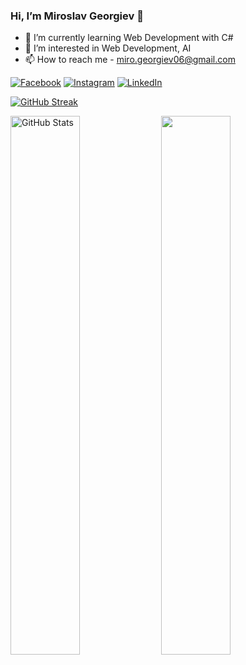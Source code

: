 ### Hi, I’m Miroslav Georgiev 👋

- 🌱 I’m currently learning Web Development with C#
- 👀 I’m interested in Web Development, AI
- 📫 How to reach me - miro.georgiev06@gmail.com

[![Facebook](https://img.shields.io/badge/-Facebook-0e76a8?style=flat-oval&logo=Facebook&logoColor=black)](https://www.facebook.com/profile.php?id=100041834437839)
[![Instagram](https://img.shields.io/badge/-Instagram-e4405f?style=flat-oval&logo=Instagram&logoColor=black)](https://www.instagram.com/miroslaw.georgiev/) 
[![LinkedIn](https://img.shields.io/badge/-LinkedIn-0e76a8?style=flat-oval&logo=Linkedin&logoColor=black)]()

[![GitHub Streak](https://github-readme-streak-stats.herokuapp.com/?user=DenverCoder1&theme=default)](https://git.io/streak-stats)

<a href="#"><img align="center" width="47%" src="https://github-readme-stats.vercel.app/api?username=Georgiev06&show_icons=true&include_all_commits=true&hide_border=true" alt="GitHub Stats" /></a>
<a href="#"><img align="center" width="47%" src="https://github-readme-stats.vercel.app/api/top-langs/?username=Georgiev06&layout=compact&hide_border=true" /></a>
